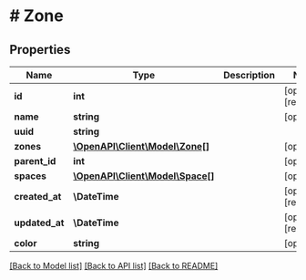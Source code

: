 # # Zone

## Properties

Name | Type | Description | Notes
------------ | ------------- | ------------- | -------------
**id** | **int** |  | [optional] [readonly]
**name** | **string** |  | [optional]
**uuid** | **string** |  |
**zones** | [**\OpenAPI\Client\Model\Zone[]**](Zone.md) |  | [optional]
**parent_id** | **int** |  | [optional]
**spaces** | [**\OpenAPI\Client\Model\Space[]**](Space.md) |  | [optional]
**created_at** | **\DateTime** |  | [optional] [readonly]
**updated_at** | **\DateTime** |  | [optional] [readonly]
**color** | **string** |  | [optional]

[[Back to Model list]](../../README.md#models) [[Back to API list]](../../README.md#endpoints) [[Back to README]](../../README.md)
